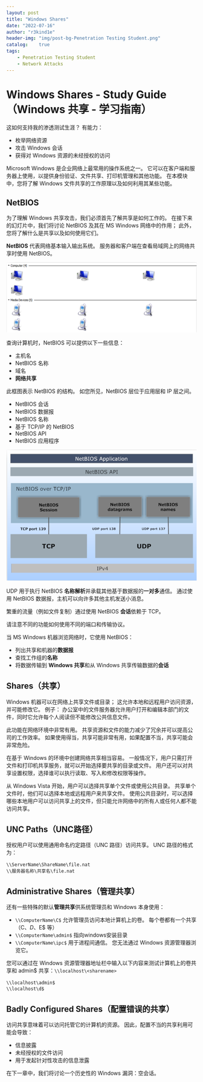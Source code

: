 ```yaml
---
layout: post
title: "Windows Shares"
date: "2022-07-16"
author: "r3kind1e"
header-img: "img/post-bg-Penetration Testing Student.png"
catalog:    true
tags: 
    - Penetration Testing Student
    - Network Attacks
---
```


# Windows Shares - Study Guide（Windows 共享 - 学习指南）
这如何支持我的渗透测试生涯？
有能力：
* 枚举网络资源
* 攻击 Windows 会话
* 获得对 Windows 资源的未经授权的访问

Microsoft Windows 是企业网络上最常用的操作系统之一。 它可以在客户端和服务器上使用，以提供身份验证、文件共享、打印机管理和其他功能。
在本模块中，您将了解 Windows 文件共享的工作原理以及如何利用其某些功能。

## NetBIOS
为了理解 Windows 共享攻击，我们必须首先了解共享是如何工作的。
在接下来的幻灯片中，我们将讨论 NetBIOS 及其在 MS Windows 网络中的作用； 此外，您将了解什么是共享以及如何使用它们。

**NetBIOS** 代表网络基本输入输出系统。 服务器和客户端在查看局域网上的网络共享时使用 NetBIOS。

![computer-media-devices.png](/img/in-post/ine/computer-media-devices.png)

查询计算机时，NetBIOS 可以提供以下一些信息：
* 主机名
* NetBIOS 名称
* 域名
* **网络共享**

此框图表示 NetBIOS 的结构。
如您所见，NetBIOS 层位于应用层和 IP 层之间。

* NetBIOS 会话
* NetBIOS 数据报
* NetBIOS 名称
* 基于 TCP/IP 的 NetBIOS
* NetBIOS API
* NetBIOS 应用程序

![structure-of-netbios.png](/img/in-post/ine/structure-of-netbios.png)

UDP 用于执行 NetBIOS **名称解析**并承载其他基于数据报的**一对多**通信。
通过使用 NetBIOS 数据报，主机可以向许多其他主机发送小消息。

繁重的流量（例如文件复制）通过使用 NetBIOS **会话**依赖于 TCP。

请注意不同的功能如何使用不同的端口和传输协议。

当 MS Windows 机器浏览网络时，它使用 NetBIOS：
* 列出共享和机器的**数据报**
* 查找工作组的**名称**
* 将数据传输到 **Windows 共享**和从 Windows 共享传输数据的**会话**

## Shares（共享）
Windows 机器可以在网络上共享文件或目录； 这允许本地和远程用户访问资源，并可能修改它。
例子：
办公室中的文件服务器允许用户打开和编辑本部门的文件，同时它允许每个人阅读但不能修改公共信息文件。

此功能在网络环境中非常有用。 共享资源和文件的能力减少了冗余并可以提高公司的工作效率。
如果使用得当，共享可能非常有用，如果配置不当，共享可能会非常危险。

在基于 Windows 的环境中创建网络共享相当容易。 一般情况下，用户只需打开文件和打印机共享服务，就可以开始选择要共享的目录或文件。
用户还可以对共享设置权限，选择谁可以执行读取、写入和修改权限等操作。

从 Windows Vista 开始，用户可以选择共享单个文件或使用公共目录。 共享单个文件时，他们可以选择本地或远程用户来共享文件。
使用公共目录时，可以选择哪些本地用户可以访问共享上的文件，但只能允许网络中的所有人或任何人都不能访问共享。

## UNC Paths（UNC路径）
授权用户可以使用通用命名约定路径（UNC 路径）访问共享。
UNC 路径的格式为：

```
\\ServerName\ShareName\file.nat
\\服务器名称\共享名\file.nat
```

## Administrative Shares（管理共享）
还有一些特殊的默认**管理共享**供系统管理员和 Windows 本身使用：
* `\\ComputerName\C$` 允许管理员访问本地计算机上的卷。 每个卷都有一个共享（C$、D$、E$ 等）
* `\\ComputerName\admin$` 指向windows安装目录
* `\\ComputerName\ipc$` 用于进程间通信。 您无法通过 Windows 资源管理器浏览它。

您可以通过在 Windows 资源管理器地址栏中输入以下内容来测试计算机上的卷共享和 admin$ 共享：`\\localhost\<sharename>`

```
\\localhost\admin$
\\localhost\d$
```

## Badly Configured Shares（配置错误的共享）
访问共享意味着可以访问托管它的计算机的资源。 因此，配置不当的共享利用可能会导致：
* 信息披露
* 未经授权的文件访问
* 用于发起针对性攻击的信息泄露

在下一章中，我们将讨论一个历史性的 Windows 漏洞：空会话。